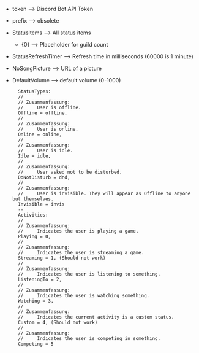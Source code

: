 - token --> Discord Bot API Token
- prefix --> obsolete
- StatusItems --> All status items
    - {0} --> Placeholder for guild count
- StatusRefreshTimer --> Refresh time in milliseconds (60000 is 1 minute)
- NoSongPicture --> URL of a picture
- DefaultVolume --> default volume (0-1000)


        StatusTypes:
        //
        // Zusammenfassung:
        //     User is offline.
        Offline = offline,
        //
        // Zusammenfassung:
        //     User is online.
        Online = online,
        //
        // Zusammenfassung:
        //     User is idle.
        Idle = idle,
        //
        // Zusammenfassung:
        //     User asked not to be disturbed.
        DoNotDisturb = dnd,
        //
        // Zusammenfassung:
        //     User is invisible. They will appear as Offline to anyone but themselves.
        Invisible = invis
        --
        Activities:     
        //
        // Zusammenfassung:
        //     Indicates the user is playing a game.
        Playing = 0,
        //
        // Zusammenfassung:
        //     Indicates the user is streaming a game.
        Streaming = 1, (Should not work)
        //
        // Zusammenfassung:
        //     Indicates the user is listening to something.
        ListeningTo = 2,
        //
        // Zusammenfassung:
        //     Indicates the user is watching something.
        Watching = 3,
        //
        // Zusammenfassung:
        //     Indicates the current activity is a custom status.
        Custom = 4, (Should not work)
        //
        // Zusammenfassung:
        //     Indicates the user is competing in something.
        Competing = 5
